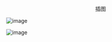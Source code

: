 <p align="center">插图</p>

![image](http://pic.wenku8.com/pictures/2/2015/104683/125712.jpg)

![image](http://pic.wenku8.com/pictures/2/2015/104683/125713.jpg)

